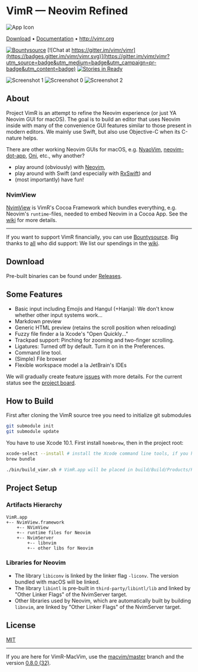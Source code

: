 VimR — Neovim Refined
==================

![App Icon](https://raw.github.com/qvacua/vimr/master/resources/vimr-app-icon.png)

[Download](https://github.com/qvacua/vimr/releases) • [Documentation](https://github.com/qvacua/vimr/wiki) • <http://vimr.org>

[![Bountysource](https://www.bountysource.com/badge/team?team_id=933&style=raised)](https://www.bountysource.com/teams/vimr?utm_source=VimR%20%E2%80%94%20Vim%20Refined&utm_medium=shield&utm_campaign=raised) [![Chat at https://gitter.im/vimr/vimr](https://badges.gitter.im/vimr/vimr.svg)](https://gitter.im/vimr/vimr?utm_source=badge&utm_medium=badge&utm_campaign=pr-badge&utm_content=badge) [![Stories in Ready](https://badge.waffle.io/qvacua/vimr.svg?label=ready&title=Ready)](http://waffle.io/qvacua/vimr)

![Screenshot 1](https://raw.githubusercontent.com/qvacua/vimr/develop/resources/screenshot1.png)
![Screenshot 0](https://raw.githubusercontent.com/qvacua/vimr/develop/resources/screenshot0.png)
![Screenshot 2](https://raw.githubusercontent.com/qvacua/vimr/develop/resources/screenshot2.png)

## About

Project VimR is an attempt to refine the Neovim experience (or just YA Neovim GUI for macOS). The goal is to build an editor that uses Neovim inside with many of the convenience GUI features similar to those present in modern editors. We mainly use Swift, but also use Objective-C when its C-nature helps.

There are other working Neovim GUIs for macOS, e.g. [NyaoVim](https://github.com/rhysd/NyaoVim), [neovim-dot-app](https://github.com/rogual/neovim-dot-app), [Oni](https://onivim.io), etc., why another?

- play around (obviously) with [Neovim](https://github.com/qvacua/neovim),
- play around with Swift (and especially with [RxSwift](https://github.com/ReactiveX/RxSwift)) and
- (most importantly) have fun!

### NvimView

[NvimView](https://github.com/qvacua/vimr/tree/master/NvimView) is VimR's Cocoa Framework which bundles everything, e.g. Neovim's `runtime`-files, needed to embed Neovim in a Cocoa App. See the [wiki](https://github.com/qvacua/vimr/wiki/SwiftNeoVim-Framework) for more details.

---

If you want to support VimR financially, you can use [Bountysource](https://www.bountysource.com/teams/vimr). Big thanks to [all](https://www.bountysource.com/teams/vimr/backers) who did support: We list our spendings in the [wiki](https://github.com/qvacua/vimr/wiki/How-we-use-the-donations).

## Download

Pre-built binaries can be found under [Releases](https://github.com/qvacua/vimr/releases).

## Some Features

* Basic input including Emojis and Hangul (+Hanja): We don't know whether other input systems work...
* Markdown preview
* Generic HTML preview (retains the scroll position when reloading)
* Fuzzy file finder a la Xcode's "Open Quickly..."
* Trackpad support: Pinching for zooming and two-finger scrolling.
* Ligatures: Turned off by default. Turn it on in the Preferences.
* Command line tool.
* (Simple) File browser
* Flexible workspace model a la JetBrain's IDEs

We will gradually create feature [issues](https://github.com/qvacua/vimr/issues) with more details. For the current status see the [project board](https://waffle.io/qvacua/vimr).

## How to Build

First after cloning the VimR source tree you need to initialize git submodules

```bash
git submodule init
git submodule update
```

You have to use Xcode 10.1. First install `homebrew`, then in the project root:

```bash
xcode-select --install # install the Xcode command line tools, if you haven't already
brew bundle

./bin/build_vimr.sh # VimR.app will be placed in build/Build/Products/Release/
```

## Project Setup

### Artifacts Hierarchy

```
VimR.app
+-- NvimView.framework
    +-- NVimView
    +-- runtime files for Neovim
    +-- NvimServer
        +-- libnvim
        +-- other libs for Neovim
```

### Libraries for Neovim

* The library `libiconv` is linked by the linker flag `-liconv`. The version bundled with macOS will be linked.
* The library `libintl` is pre-built in `third-party/libintl/lib` and linked by "Other Linker Flags" of the NvimServer target.
* Other libraries used by Neovim, which are automatically built by building `libnvim`, are linked by "Other Linker Flags" of the NvimServer target.

## License

[MIT](https://github.com/qvacua/vimr/blob/master/LICENSE)

---

If you are here for VimR-MacVim, use the [macvim/master](https://github.com/qvacua/vimr/tree/macvim/master) branch and the version [0.8.0 (32)](https://github.com/qvacua/vimr/releases/tag/v0.8.0-32).
